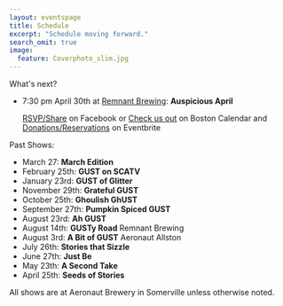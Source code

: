 ```yaml
---
layout: eventspage
title: Schedule
excerpt: "Schedule moving forward."
search_omit: true
image:
  feature: Coverphoto_slim.jpg
---
```

What's next?
* 7:30 pm April 30th at [Remnant Brewing](https://www.remnantsomerville.com/): **Auspicious April** 

  [RSVP/Share](https://www.facebook.com/events/412345959327906/) on Facebook
    or
  [Check us out](https://www.thebostoncalendar.com/events/grownup-storytime-auspicious-april--2) on Boston Calendar
    and
  [Donations/Reservations](https://www.eventbrite.com/e/grownup-storytime-auspicious-april-tickets-60035005317) on Eventbrite

Past Shows:
* March 27: **March Edition**
* February 25th: **GUST on SCATV**
* January 23rd: **GUST of Glitter**
* November 29th: **Grateful GUST**
* October 25th: **Ghoulish GhUST**
* September 27th: **Pumpkin Spiced GUST**
* August 23rd: **Ah GUST**
* August 14th: **GUSTy Road** Remnant Brewing
* August 3rd: **A Bit of GUST** Aeronaut Allston
* July 26th: **Stories that Sizzle**
* June 27th: **Just Be**
* May 23th: **A Second Take**
* April 25th: **Seeds of Stories** 

All shows are at Aeronaut Brewery in Somerville unless otherwise noted.
